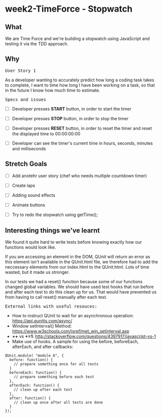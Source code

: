 # **week2-TimeForce - Stopwatch**

## **What**
We are Time Force and we're building a stopwatch using JavaScript and testing it via the TDD approach.

## **Why**


<kbd>User Story 1</kbd>

As a developer wanting to accurately predict how long a coding task takes to complete, I want to time how long I have been working on a task, so that in the future I know how much time to estimate.


<kbd>Specs and issues</kbd>

- [ ] Developer presses **START** button, in order to start the timer

- [ ] Developer presses **STOP** button, in order to stop the timer

- [ ] Developer presses **RESET** button, in order to reset the timer and reset the displayed time to 00:00:00:00

- [ ] Developer can see the timer's current time in hours, seconds, minutes and milliseconds


## **Stretch Goals**

- [ ] Add anotehr user story (chef who needs multiple countdown timer)
- [ ] Create laps
- [ ] Adding sound effects
- [ ] Animate buttons
- [ ] Try to redo the stopwatch using getTime();


## **Interesting things we've learnt**

We found it quite hard to write tests before knowing exactly how our functions would look like.

If you are accessing an element in the DOM, QUnit will return an error as this element isn't available in the QUnit.html file,
we therefore had to add the neccessary elements from our index.html to the QUnit.html. Lots of time wasted, but it made us stronger.

In our tests we had a reset() function because some of our functions changed global variables. We should have used test hooks that run before and after each test to do this clean up for us. That would have prevented us from having to call reset() manually after each test.

 <kbd>External links with useful resouces:</kbd>

* How to instruct QUnit to wait for an asynchronous operation:
https://api.qunitjs.com/async/
* Window setInterval() Method: https://www.w3schools.com/jsref/met_win_setinterval.asp
* **++** vs **+=1**: http://stackoverflow.com/questions/4397917/javascript-vs-1
* Make use of hooks. A sample for using the before, beforeEach, afterEach, and after callbacks:

```
QUnit.module( "module A", {
  before: function() {
    // prepare something once for all tests
  }
  beforeEach: function() {
    // prepare something before each test
  },
  afterEach: function() {
    // clean up after each test
  },
  after: function() {
    // clean up once after all tests are done
  }
});

```
